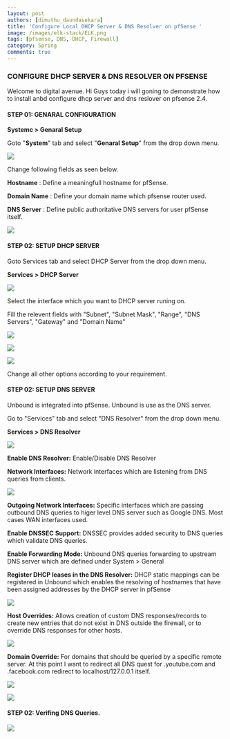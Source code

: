 ```yaml
---
layout: post
authors: [dimuthu_daundasekara]
title: 'Configure Local DHCP Server & DNS Resolver on pfSense '
image: /images/elk-stack/ELK.png
tags: [pfsense, DNS, DHCP, Firewall]
category: Spring
comments: true
---
```


### CONFIGURE DHCP SERVER & DNS RESOLVER ON PFSENSE

Welcome to digital avenue. Hi Guys today i will goning to demonstrate how to install anbd configure dhcp server and dns reslover on pfsense 2.4.

#### STEP 01: GENARAL CONFIGURATION

**Systemc > Genaral Setup**

Goto "**System**" tab and select "**Genaral Setup**" from the drop down menu.

![](https://digitalave.github.io/images/pfsense-dns-dhcp/screenshot_01.png)

Change following fields as seen below.

**Hostname** : Define a meaningfull hostname for pfSense.

**Domain Name** : Define your domain name which pfsense router used.

**DNS Server** : Define public authoritative DNS servers for user pfSense itself.

![](https://digitalave.github.io/images/pfsense-dns-dhcp/screenshot_02.png)

#### STEP 02: SETUP DHCP SERVER

Goto  Services tab and select DHCP Server from  the drop down menu.

**Services > DHCP Server**

![](https://digitalave.github.io/images/pfsense-dns-dhcp/screenshot_2.png)

Select the interface which you want to DHCP server runing on.

Fill the relevent fields with "Subnet", "Subnet Mask", "Range", "DNS Servers", "Gateway" and "Domain Name"

![](https://digitalave.github.io/images/pfsense-dns-dhcp/screenshot_3.png)

![](https://digitalave.github.io/images/pfsense-dns-dhcp/screenshot_4.png)

![](https://digitalave.github.io/images/pfsense-dns-dhcp/screenshot_5.png)

Change all other options according to your requirement.

#### STEP 02: SETUP DNS SERVER

Unbound is integrated into pfSense. Unbound is use as the DNS server. 

Go to  "Services" tab and select "DNS Resolver" from the drop down menu.

**Services > DNS Resolver**

![](https://digitalave.github.io/images/pfsense-dns-dhcp/screenshot_6.png)

**Enable DNS Resolver:** Enable/Disable DNS Resolver

**Network Interfaces:** Network interfaces which are listening from  DNS queries from  clients.

![](https://digitalave.github.io/images/pfsense-dns-dhcp/screenshot_7.png)

**Outgoing Network Interfaces:** Specific interfaces which are passing outbound DNS queries to higer level DNS server such as Google DNS. Most cases WAN interfaces used.

**Enable DNSSEC Support:** DNSSEC provides added security to DNS queries which validate DNS queries.

**Enable Forwarding Mode:** Unbound DNS queries forwarding to upstream DNS server which are defined under  System > General 

**Register DHCP leases in the DNS Resolver:** DHCP static mappings can be registered in Unbound which enables the resolving of hostnames that have been assigned addresses by the DHCP server in pfSense

![](https://digitalave.github.io/images/pfsense-dns-dhcp/screenshot_8.png)

**Host Overrides:** Allows creation of custom DNS responses/records to create new entries that do not exist in DNS outside the firewall, or to override DNS responses for other hosts.

![](https://digitalave.github.io/images/pfsense-dns-dhcp/screenshot_9.png)

**Domain Override:** For domains that should be queried by a specific remote server.
At this point I want to redirect all DNS quest for  .youtube.com and .facebook.com redirect to localhost/127.0.0.1 itself.

![](https://digitalave.github.io/images/pfsense-dns-dhcp/screenshot_10.png)

![](https://digitalave.github.io/images/pfsense-dns-dhcp/screenshot_11.png)

#### STEP 02: Verifing DNS Queries.

![](https://digitalave.github.io/images/pfsense-dns-dhcp/screenshot_11.png)